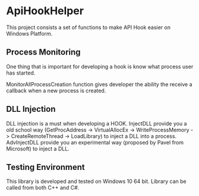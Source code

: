 # ApiHookHelper
This project consists a set of functions to make API Hook easier on Windows Platform.

## Process Monitoring
One thing that is important for developing a hook is know what process user has started.

MonitorAllProcessCreation function gives developer the ability the receive a callback when a new process is created.


## DLL Injection
DLL injection is a must when developing a HOOK.
InjectDLL provide you a old school way (GetProcAddress -> VirtualAllocEx -> WriteProcessMemory -> CreateRemoteThread -> LoadLibrary) to inject a DLL into a process.
AdvInjectDLL provide you an experimental way (proposed by Pavel from Microsoft) to inject a DLL.

## Testing Environment
This library is developed and tested on Windows 10 64 bit.
Library can be called from both C++ and C#.